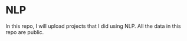 # NLP
In this repo, I will upload projects that I did using NLP. All the data in this repo are public.
